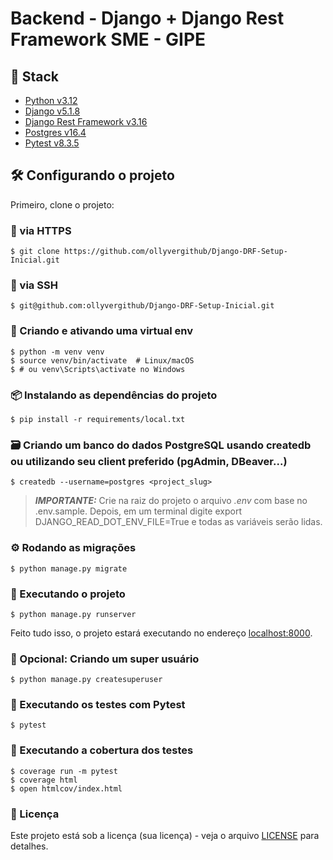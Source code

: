 # Backend - Django + Django Rest Framework SME - GIPE

## 🥞 Stack
- [Python v3.12](https://www.python.org/doc/)
- [Django v5.1.8](https://www.djangoproject.com/start/)
- [Django Rest Framework v3.16](https://www.django-rest-framework.org/)
- [Postgres v16.4](https://www.postgresql.org/docs/)
- [Pytest v8.3.5](https://docs.pytest.org/en/stable/)

## 🛠️ Configurando o projeto

Primeiro, clone o projeto:

### 🔄 via HTTPS
    $ git clone https://github.com/ollyvergithub/Django-DRF-Setup-Inicial.git

### 🔐 via SSH
    $ git@github.com:ollyvergithub/Django-DRF-Setup-Inicial.git

### 🐍 Criando e ativando uma virtual env
    $ python -m venv venv
    $ source venv/bin/activate  # Linux/macOS
    $ # ou venv\Scripts\activate no Windows

### 📦 Instalando as dependências do projeto
    $ pip install -r requirements/local.txt 

### 🗃️ Criando um banco do dados PostgreSQL usando createdb ou utilizando seu client preferido (pgAdmin, DBeaver...)
    $ createdb --username=postgres <project_slug>

> **_IMPORTANTE:_** Crie na raiz do projeto o arquivo _.env_ com base no .env.sample.
> Depois, em um terminal digite export DJANGO_READ_DOT_ENV_FILE=True e todas as variáveis serão lidas.

### ⚙️ Rodando as migrações
    $ python manage.py migrate

### 🚀 Executando o projeto
    $ python manage.py runserver

Feito tudo isso, o projeto estará executando no endereço [localhost:8000](http://localhost:8000).

### 👑 Opcional: Criando um super usuário
    $ python manage.py createsuperuser

### 🧪 Executando os testes com Pytest
    $ pytest

### 🧪 Executando a cobertura dos testes
    $ coverage run -m pytest
    $ coverage html
    $ open htmlcov/index.html

### 📄 Licença
Este projeto está sob a licença (sua licença) - veja o arquivo [LICENSE](./LICENSE) para detalhes.
